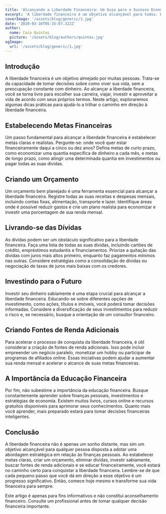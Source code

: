 ```yaml
---
title: 'Alcançando a Liberdade Financeira: Um Guia para o Sucesso Econômico '
excerpt: 'A liberdade financeira é um objetivo alcançável para todos. Descubra neste artigo prático como estabelecer metas, criar um orçamento, eliminar dívidas, investir de forma inteligente e buscar fontes de renda adicionais. Aprenda a tomar decisões financeiras sólidas e transforme sua vida para sempre. Comece sua jornada rumo à liberdade financeira agora mesmo!'
coverImage: '/assets/blog/generic/1.jpg'
date: '2020-03-16T05:35:07.322Z'
author:
  name: Caio Quintas
  picture: '/assets/blog/authors/quintas.jpg'
ogImage:
  url: '/assets/blog/generic/1.jpg'
---
```


## Introdução
A liberdade financeira é um objetivo almejado por muitas pessoas. Trata-se da capacidade de tomar decisões sobre como viver sua vida, sem a preocupação constante com dinheiro. Ao alcançar a liberdade financeira, você se torna livre para escolher sua carreira, viajar, investir e aproveitar a vida de acordo com seus próprios termos. Neste artigo, exploraremos algumas dicas práticas para ajudá-lo a trilhar o caminho em direção à liberdade financeira.

## Estabelecendo Metas Financeiras
Um passo fundamental para alcançar a liberdade financeira é estabelecer metas claras e realistas. Pergunte-se: onde você quer estar financeiramente daqui a cinco ou dez anos? Defina metas de curto prazo, como economizar uma quantia específica de dinheiro a cada mês, e metas de longo prazo, como atingir uma determinada quantia em investimentos ou pagar todas as suas dívidas.

## Criando um Orçamento
Um orçamento bem planejado é uma ferramenta essencial para alcançar a liberdade financeira. Registre todas as suas receitas e despesas mensais, incluindo contas fixas, alimentação, transporte e lazer. Identifique áreas onde é possível reduzir gastos e crie um plano realista para economizar e investir uma porcentagem de sua renda mensal.

## Livrando-se das Dívidas
As dívidas podem ser um obstáculo significativo para a liberdade financeira. Faça uma lista de todas as suas dívidas, incluindo cartões de crédito, empréstimos estudantis e financiamentos. Priorize a quitação das dívidas com juros mais altos primeiro, enquanto faz pagamentos mínimos nas outras. Considere estratégias como a consolidação de dívidas ou negociação de taxas de juros mais baixas com os credores.

## Investindo para o Futuro
Investir seu dinheiro sabiamente é uma etapa crucial para alcançar a liberdade financeira. Educando-se sobre diferentes opções de investimento, como ações, títulos e imóveis, você poderá tomar decisões informadas. Considere a diversificação de seus investimentos para reduzir o risco e, se necessário, busque a orientação de um consultor financeiro.

## Criando Fontes de Renda Adicionais
Para acelerar o processo de conquista da liberdade financeira, é útil considerar a criação de fontes de renda adicionais. Isso pode incluir empreender um negócio paralelo, monetizar um hobby ou participar de programas de afiliados online. Essas iniciativas podem ajudar a aumentar sua renda mensal e acelerar o alcance de suas metas financeiras.

## A Importância da Educação Financeira
Por fim, não subestime a importância da educação financeira. Busque constantemente aprender sobre finanças pessoais, investimentos e estratégias de economia. Existem muitos livros, cursos online e recursos gratuitos disponíveis para aprimorar seus conhecimentos. Quanto mais você aprender, mais preparado estará para tomar decisões financeiras inteligentes.

## Conclusão
A liberdade financeira não é apenas um sonho distante, mas sim um objetivo alcançável para qualquer pessoa disposta a adotar uma abordagem estratégica em relação às finanças pessoais. Ao estabelecer metas claras, criar um orçamento, eliminar dívidas, investir sabiamente, buscar fontes de renda adicionais e se educar financeiramente, você estará no caminho certo para conquistar a liberdade financeira. Lembre-se de que cada pequeno passo que você dá em direção a esse objetivo é um progresso significativo. Então, comece hoje mesmo e transforme sua vida financeira para sempre.

Este artigo é apenas para fins informativos e não constitui aconselhamento financeiro. Consulte um profissional antes de tomar qualquer decisão financeira importante.

